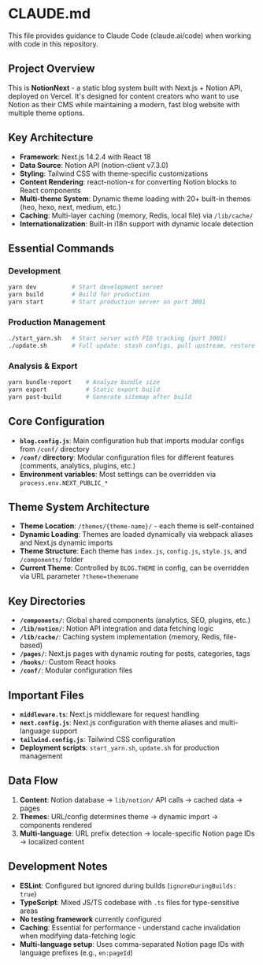 # CLAUDE.md

This file provides guidance to Claude Code (claude.ai/code) when working with code in this repository.

## Project Overview

This is **NotionNext** - a static blog system built with Next.js + Notion API, deployed on Vercel. It's designed for content creators who want to use Notion as their CMS while maintaining a modern, fast blog website with multiple theme options.

## Key Architecture

- **Framework**: Next.js 14.2.4 with React 18
- **Data Source**: Notion API (notion-client v7.3.0) 
- **Styling**: Tailwind CSS with theme-specific customizations
- **Content Rendering**: react-notion-x for converting Notion blocks to React components
- **Multi-theme System**: Dynamic theme loading with 20+ built-in themes (heo, hexo, next, medium, etc.)
- **Caching**: Multi-layer caching (memory, Redis, local file) via `/lib/cache/`
- **Internationalization**: Built-in i18n support with dynamic locale detection

## Essential Commands

### Development
```bash
yarn dev          # Start development server
yarn build        # Build for production  
yarn start        # Start production server on port 3001
```

### Production Management
```bash
./start_yarn.sh   # Start server with PID tracking (port 3001)
./update.sh       # Full update: stash configs, pull upstream, restore configs, rebuild, restart
```

### Analysis & Export
```bash
yarn bundle-report    # Analyze bundle size
yarn export           # Static export build
yarn post-build       # Generate sitemap after build
```

## Core Configuration

- **`blog.config.js`**: Main configuration hub that imports modular configs from `/conf/` directory
- **`/conf/` directory**: Modular configuration files for different features (comments, analytics, plugins, etc.)
- **Environment variables**: Most settings can be overridden via `process.env.NEXT_PUBLIC_*`

## Theme System Architecture

- **Theme Location**: `/themes/{theme-name}/` - each theme is self-contained
- **Dynamic Loading**: Themes are loaded dynamically via webpack aliases and Next.js dynamic imports
- **Theme Structure**: Each theme has `index.js`, `config.js`, `style.js`, and `/components/` folder
- **Current Theme**: Controlled by `BLOG.THEME` in config, can be overridden via URL parameter `?theme=themename`

## Key Directories

- **`/components/`**: Global shared components (analytics, SEO, plugins, etc.)
- **`/lib/notion/`**: Notion API integration and data fetching logic
- **`/lib/cache/`**: Caching system implementation (memory, Redis, file-based)
- **`/pages/`**: Next.js pages with dynamic routing for posts, categories, tags
- **`/hooks/`**: Custom React hooks
- **`/conf/`**: Modular configuration files

## Important Files

- **`middleware.ts`**: Next.js middleware for request handling
- **`next.config.js`**: Next.js configuration with theme aliases and multi-language support  
- **`tailwind.config.js`**: Tailwind CSS configuration
- **Deployment scripts**: `start_yarn.sh`, `update.sh` for production management

## Data Flow

1. **Content**: Notion database → `lib/notion/` API calls → cached data → pages
2. **Themes**: URL/config determines theme → dynamic import → components rendered
3. **Multi-language**: URL prefix detection → locale-specific Notion page IDs → localized content

## Development Notes

- **ESLint**: Configured but ignored during builds (`ignoreDuringBuilds: true`)
- **TypeScript**: Mixed JS/TS codebase with `.ts` files for type-sensitive areas
- **No testing framework** currently configured
- **Caching**: Essential for performance - understand cache invalidation when modifying data-fetching logic
- **Multi-language setup**: Uses comma-separated Notion page IDs with language prefixes (e.g., `en:pageId`)